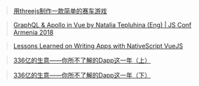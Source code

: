 > [用threejs制作一款简单的赛车游戏](http://www.alloyteam.com/2017/09/13139/)

> [GraphQL & Apollo in Vue by Natalia Tepluhina (Eng) | JS Conf Armenia 2018](https://www.youtube.com/watch?v=iJULWNCaLrY)

> [Lessons Learned on Writing Apps with NativeScript VueJS](https://medium.com/learning-lab/lessons-learned-on-writing-apps-with-nativescript-vuejs-bd6a3066f0cb)

> [336亿的生意——你所不了解的Dapp这一年（上）](https://mp.weixin.qq.com/s?__biz=MzU1OTQ3MTI3Ng==&mid=2247484662&idx=1&sn=7933ec91149501a90e7244f0d3bb4fe0&chksm=fc178b35cb6002231dd9035ed6323c417c26e0cd7058eac74c5d58304eaaae000f1b0a5209c8&scene=21#wechat_redirect)

> [336亿的生意——你所不了解的Dapp这一年（下）](https://mp.weixin.qq.com/s/xNyP6dbQSdHWV1GdXSYCcQ#%23)